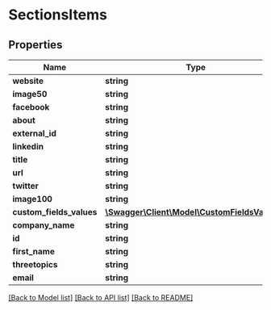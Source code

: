 # SectionsItems

## Properties
Name | Type | Description | Notes
------------ | ------------- | ------------- | -------------
**website** | **string** |  | [optional] 
**image50** | **string** |  | [optional] 
**facebook** | **string** |  | [optional] 
**about** | **string** |  | [optional] 
**external_id** | **string** |  | [optional] 
**linkedin** | **string** |  | [optional] 
**title** | **string** |  | [optional] 
**url** | **string** |  | [optional] 
**twitter** | **string** |  | [optional] 
**image100** | **string** |  | [optional] 
**custom_fields_values** | [**\Swagger\Client\Model\CustomFieldsValues[]**](CustomFieldsValues.md) |  | [optional] 
**company_name** | **string** |  | [optional] 
**id** | **string** |  | [optional] 
**first_name** | **string** |  | [optional] 
**threetopics** | **string** |  | [optional] 
**email** | **string** |  | [optional] 

[[Back to Model list]](../README.md#documentation-for-models) [[Back to API list]](../README.md#documentation-for-api-endpoints) [[Back to README]](../README.md)


